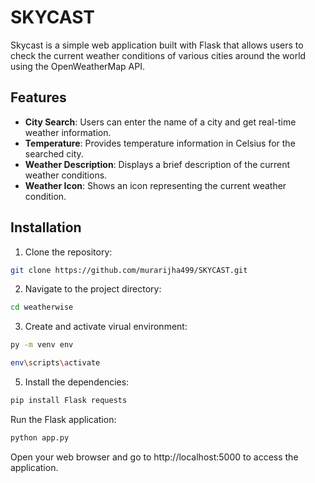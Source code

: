 # SKYCAST
Skycast is a simple web application built with Flask that allows users to check the current weather conditions of various cities around the world using the OpenWeatherMap API.

## Features

- **City Search**: Users can enter the name of a city and get real-time weather information.
- **Temperature**: Provides temperature information in Celsius for the searched city.
- **Weather Description**: Displays a brief description of the current weather conditions.
- **Weather Icon**: Shows an icon representing the current weather condition.

## Installation

1. Clone the repository:

```bash
git clone https://github.com/murarijha499/SKYCAST.git
```
2. Navigate to the project directory:

```bash
cd weatherwise
```
3. Create and activate virual environment:

```bash
py -m venv env
```
```bash
env\scripts\activate
```

5. Install the dependencies:

```bash
pip install Flask requests
```

Run the Flask application:

```bash
python app.py
```
Open your web browser and go to http://localhost:5000 to access the application.
